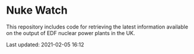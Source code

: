 # Nuke Watch

This repository includes code for retrieving the latest information available on the output of EDF nuclear power plants in the UK.

Last updated: 2021-02-05 16:12